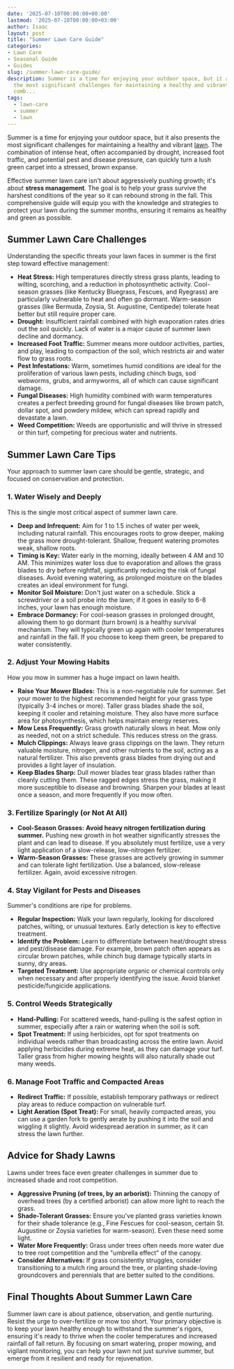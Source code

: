```yaml
---
date: '2025-07-10T00:00:00+00:00'
lastmod: '2025-07-10T00:00:00+03:00'
author: Isaac
layout: post
title: "Summer Lawn Care Guide"
categories:
- Lawn Care
- Seasonal Guide
- Guides
slug: /summer-lawn-care-guide/
description: Summer is a time for enjoying your outdoor space, but it also presents
  the most significant challenges for maintaining a healthy and vibrant lawn. The
  comb...
tags: 
  - lawn-care
  - summer
  - lawn
---
```

Summer is a time for enjoying your outdoor space, but it also presents the most significant challenges for maintaining a healthy and vibrant [lawn](/posts/10-essential-lawn-and-garden-tools-for-fall/). The combination of intense heat, often accompanied by drought, increased foot traffic, and potential pest and disease pressure, can quickly turn a lush green carpet into a stressed, brown expanse.

Effective summer lawn care isn't about aggressively pushing growth; it's about **stress management**. The goal is to help your grass survive the harshest conditions of the year so it can rebound strong in the fall. This comprehensive guide will equip you with the knowledge and strategies to protect your lawn during the summer months, ensuring it remains as healthy and green as possible.

## Summer Lawn Care Challenges

Understanding the specific threats your lawn faces in summer is the first step toward effective management:

* **Heat Stress:** High temperatures directly stress grass plants, leading to wilting, scorching, and a reduction in photosynthetic activity. Cool-season grasses (like Kentucky Bluegrass, Fescues, and Ryegrass) are particularly vulnerable to heat and often go dormant. Warm-season grasses (like Bermuda, Zoysia, St. Augustine, Centipede) tolerate heat better but still require proper care.
* **Drought:** Insufficient rainfall combined with high evaporation rates dries out the soil quickly. Lack of water is a major cause of summer lawn decline and dormancy.
* **Increased Foot Traffic:** Summer means more outdoor activities, parties, and play, leading to compaction of the soil, which restricts air and water flow to grass roots.
* **Pest Infestations:** Warm, sometimes humid conditions are ideal for the proliferation of various lawn pests, including chinch bugs, sod webworms, grubs, and armyworms, all of which can cause significant damage.
* **Fungal Diseases:** High humidity combined with warm temperatures creates a perfect breeding ground for fungal diseases like brown patch, dollar spot, and powdery mildew, which can spread rapidly and devastate a lawn.
* **Weed Competition:** Weeds are opportunistic and will thrive in stressed or thin turf, competing for precious water and nutrients.

## Summer Lawn Care Tips

Your approach to summer lawn care should be gentle, strategic, and focused on conservation and protection.

### 1. Water Wisely and Deeply

This is the single most critical aspect of summer lawn care.
* **Deep and Infrequent:** Aim for 1 to 1.5 inches of water per week, including natural rainfall. This encourages roots to grow deeper, making the grass more drought-tolerant. Shallow, frequent watering promotes weak, shallow roots.
* **Timing is Key:** Water early in the morning, ideally between 4 AM and 10 AM. This minimizes water loss due to evaporation and allows the grass blades to dry before nightfall, significantly reducing the risk of fungal diseases. Avoid evening watering, as prolonged moisture on the blades creates an ideal environment for fungi.
* **Monitor Soil Moisture:** Don't just water on a schedule. Stick a screwdriver or a soil probe into the lawn; if it goes in easily to 6-8 inches, your lawn has enough moisture.
* **Embrace Dormancy:** For cool-season grasses in prolonged drought, allowing them to go dormant (turn brown) is a healthy survival mechanism. They will typically green up again with cooler temperatures and rainfall in the fall. If you choose to keep them green, be prepared to water consistently.

### 2. Adjust Your Mowing Habits

How you mow in summer has a huge impact on lawn health.
* **Raise Your Mower Blades:** This is a non-negotiable rule for summer. Set your mower to the highest recommended height for your grass type (typically 3-4 inches or more). Taller grass blades shade the soil, keeping it cooler and retaining moisture. They also have more surface area for photosynthesis, which helps maintain energy reserves.
* **Mow Less Frequently:** Grass growth naturally slows in heat. Mow only as needed, not on a strict schedule. This reduces stress on the grass.
* **Mulch Clippings:** Always leave grass clippings on the lawn. They return valuable moisture, nitrogen, and other nutrients to the soil, acting as a natural fertilizer. This also prevents grass blades from drying out and provides a light layer of insulation.
* **Keep Blades Sharp:** Dull mower blades tear grass blades rather than cleanly cutting them. These ragged edges stress the grass, making it more susceptible to disease and browning. Sharpen your blades at least once a season, and more frequently if you mow often.

### 3. Fertilize Sparingly (or Not At All)

* **Cool-Season Grasses:** **Avoid heavy nitrogen fertilization during summer.** Pushing new growth in hot weather significantly stresses the plant and can lead to disease. If you absolutely must fertilize, use a very light application of a slow-release, low-nitrogen fertilizer.
* **Warm-Season Grasses:** These grasses are actively growing in summer and can tolerate light fertilization. Use a balanced, slow-release fertilizer. Again, avoid excessive nitrogen.

### 4. Stay Vigilant for Pests and Diseases

Summer's conditions are ripe for problems.
* **Regular Inspection:** Walk your lawn regularly, looking for discolored patches, wilting, or unusual textures. Early detection is key to effective treatment.
* **Identify the Problem:** Learn to differentiate between heat/drought stress and pest/disease damage. For example, brown patch often appears as circular brown patches, while chinch bug damage typically starts in sunny, dry areas.
* **Targeted Treatment:** Use appropriate organic or chemical controls only when necessary and after properly identifying the issue. Avoid blanket pesticide/fungicide applications.

### 5. Control Weeds Strategically

* **Hand-Pulling:** For scattered weeds, hand-pulling is the safest option in summer, especially after a rain or watering when the soil is soft.
* **Spot Treatment:** If using herbicides, opt for spot treatments on individual weeds rather than broadcasting across the entire lawn. Avoid applying herbicides during extreme heat, as they can damage your turf. Taller grass from higher mowing heights will also naturally shade out many weeds.

### 6. Manage Foot Traffic and Compacted Areas

* **Redirect Traffic:** If possible, establish temporary pathways or redirect play areas to reduce compaction on vulnerable turf.
* **Light Aeration (Spot Treat):** For small, heavily compacted areas, you can use a garden fork to gently aerate by pushing it into the soil and wiggling it slightly. Avoid widespread aeration in summer, as it can stress the lawn further.

## Advice for Shady Lawns

Lawns under trees face even greater challenges in summer due to increased shade and root competition.

* **Aggressive Pruning (of trees, by an arborist):** Thinning the canopy of overhead trees (by a certified arborist) can allow more light to reach the grass.
* **Shade-Tolerant Grasses:** Ensure you've planted grass varieties known for their shade tolerance (e.g., Fine Fescues for cool-season, certain St. Augustine or Zoysia varieties for warm-season). Even these need some light.
* **Water More Frequently:** Grass under trees often needs more water due to tree root competition and the "umbrella effect" of the canopy.
* **Consider Alternatives:** If grass consistently struggles, consider transitioning to a mulch ring around the tree, or planting shade-loving groundcovers and perennials that are better suited to the conditions.

## Final Thoughts About Summer Lawn Care

Summer lawn care is about patience, observation, and gentle nurturing. Resist the urge to over-fertilize or mow too short. Your primary objective is to keep your lawn healthy enough to withstand the summer's rigors, ensuring it's ready to thrive when the cooler temperatures and increased rainfall of fall return. By focusing on smart watering, proper mowing, and vigilant monitoring, you can help your lawn not just survive summer, but emerge from it resilient and ready for rejuvenation.
